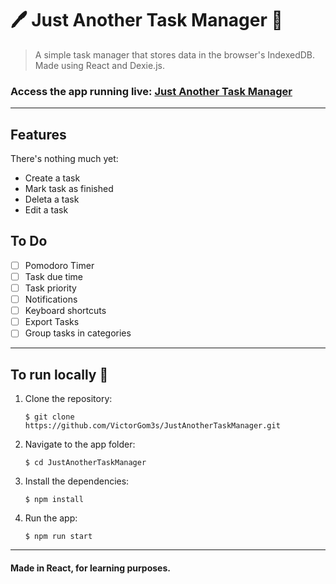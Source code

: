 # 🖊️ Just Another Task Manager 📓

> A simple task manager that stores data in the browser's IndexedDB. Made using React and Dexie.js.

### Access the app running live: [Just Another Task Manager](https://dashboard.heroku.com/apps/justanothertaskmanager)

---

## Features

There's nothing much yet:

- Create a task
- Mark task as finished
- Deleta a task
- Edit a task

## To Do

- [ ] Pomodoro Timer
- [ ] Task due time
- [ ] Task priority
- [ ] Notifications
- [ ] Keyboard shortcuts
- [ ] Export Tasks
- [ ] Group tasks in categories

---

## To run locally 🚀

1. Clone the repository:

   ```
   $ git clone https://github.com/VictorGom3s/JustAnotherTaskManager.git
   ```

2. Navigate to the app folder:

   ```
   $ cd JustAnotherTaskManager
   ```

3. Install the dependencies:

   ```
   $ npm install
   ```

4. Run the app:
   ```
   $ npm run start
   ```

---

#### Made in React, for learning purposes.
